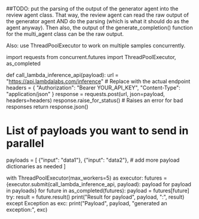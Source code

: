 ##TODO: put the parsing of the output of the generator agent into the review agent class. That way, the review agent can read the raw output of the generator agent AND do the parsing (which is what it should do as the agent anyway). Then also, the output of the generate_completion() function for the multi_agent class can be the raw output.

Also: use ThreadPoolExecutor to work on multiple samples concurrently.

import requests
from concurrent.futures import ThreadPoolExecutor, as_completed

def call_lambda_inference_api(payload):
    url = "https://api.lambdalabs.com/inference"  # Replace with the actual endpoint
    headers = {
        "Authorization": "Bearer YOUR_API_KEY",
        "Content-Type": "application/json"
    }
    response = requests.post(url, json=payload, headers=headers)
    response.raise_for_status()  # Raises an error for bad responses
    return response.json()

# List of payloads you want to send in parallel
payloads = [
    {"input": "data1"},
    {"input": "data2"},
    # add more payload dictionaries as needed
]

with ThreadPoolExecutor(max_workers=5) as executor:
    futures = {executor.submit(call_lambda_inference_api, payload): payload for payload in payloads}
    for future in as_completed(futures):
        payload = futures[future]
        try:
            result = future.result()
            print("Result for payload", payload, ":", result)
        except Exception as exc:
            print("Payload", payload, "generated an exception:", exc)
